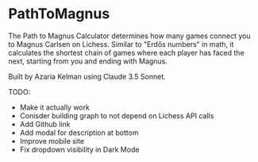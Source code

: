 # PathToMagnus

The Path to Magnus Calculator determines how many games connect you to Magnus Carlsen on Lichess. Similar to "Erdős numbers" in math, it calculates the shortest chain of games where each player has faced the next, starting from you and ending with Magnus.


Built by Azaria Kelman using Claude 3.5 Sonnet.

TODO:
- Make it actually work
- Conisder building graph to not depend on Lichess API calls
- Add Github link
- Add modal for description at bottom
- Improve mobile site
- Fix dropdown visibility in Dark Mode
